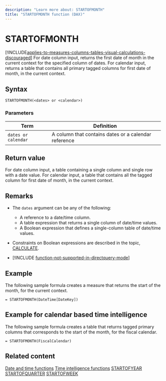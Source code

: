 ```yaml
---
description: "Learn more about: STARTOFMONTH"
title: "STARTOFMONTH function (DAX)"
---
```

# STARTOFMONTH

[!INCLUDE[applies-to-measures-columns-tables-visual-calculations-discouraged](includes/applies-to-measures-columns-tables-visual-calculations-discouraged.md)]
For date column input, returns the first date of month in the current context for the specified column of dates.
For calendar input, returns a table that contains all primary tagged columns for first date of month, in the current context.

## Syntax

```dax
STARTOFMONTH(<dates> or <calendar>)
```

### Parameters

|Term|Definition|
|--------|--------------|
|`dates or calendar`|A column that contains dates or a calendar reference|

## Return value

For date column input, a table containing a single column and single row with a date value.
For calendar input, a table that contains all the tagged column for first date of month, in the current context.

## Remarks

- The `dates` argument can be any of the following:
  - A reference to a date/time column.
  - A table expression that returns a single column of date/time values.
  - A Boolean expression that defines a single-column table of date/time values.

- Constraints on Boolean expressions are described in the topic, [CALCULATE](calculate-function-dax.md).

- [!INCLUDE [function-not-supported-in-directquery-mode](includes/function-not-supported-in-directquery-mode.md)]

## Example

The following sample formula creates a measure that returns the start of the month, for the current context.

```dax
= STARTOFMONTH(DateTime[DateKey])
```

## Example for calendar based time intelligence

The following sample formula creates a table that returns tagged primary columns that corresponds to the start of the month, for the fiscal calendar.

```dax
= STARTOFMONTH(FiscalCalendar)
```

## Related content

[Date and time functions](date-and-time-functions-dax.md)
[Time intelligence functions](time-intelligence-functions-dax.md)
[STARTOFYEAR](startofyear-function-dax.md)
[STARTOFQUARTER](startofquarter-function-dax.md)
[STARTOFWEEK](startofweek-function-dax.md)
